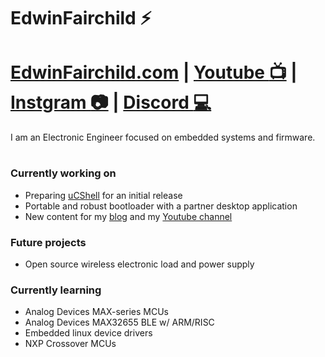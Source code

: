 # EdwinFairchild :zap:
# [EdwinFairchild.com](https://www.edwinfairchild.com/) | [Youtube :tv:](https://www.youtube.com/user/sdf3e33/videos) | [Instgram :camera:](https://www.instagram.com/edwinfairchild/) | [Discord :computer:](https://discord.gg/UaqcKxN6Nd)
I am an Electronic Engineer focused on embedded systems and firmware.
#


### Currently working on
- Preparing [uCShell](https://github.com/EdwinFairchild/uCShell) for an initial release
- Portable and robust bootloader with a partner desktop application
- New content for my [blog](https://www.edwinfairchild.com) and my [Youtube channel](https://www.youtube.com/user/sdf3e33/videos)

### Future projects
- Open source wireless electronic load and power supply

### Currently learning
- Analog Devices MAX-series MCUs
- Analog Devices MAX32655 BLE w/ ARM/RISC 
- Embedded linux device drivers
- NXP Crossover MCUs



<!--
**EdwinFairchild/EdwinFairchild** is a ✨ _special_ ✨ repository because its `README.md` (this file) appears on your GitHub profile.

Here are some ideas to get you started:

- 🔭 I’m currently working on ...
- 🌱 I’m currently learning ...
- 👯 I’m looking to collaborate on ...
- 🤔 I’m looking for help with ...
- 💬 Ask me about ...
- 📫 How to reach me: ...
- 😄 Pronouns: ...
- ⚡ Fun fact: ...
-->
